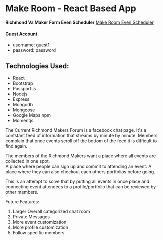 # Make Room - React Based App
**Richmond Va Maker Form Even Scheduler**
[Make Room Even Scheduler](https://make-room-3.herokuapp.com/ "Make Room!")

#### Guest Account
- username: guest1
- password: password

## Technologies Used: 
- React
- Bootstrap
- Passport.js
- Nodejs
- Express
- Mongodb
- Mongoose
- Google Maps npm
- Momentjs

The Current Richmond Makers Forum is a facebook chat page.
It's a contstant feed of information that streams by minute by minute. Members complain that 
once events scroll off the bottom of the feed it is difficult to find again.

The members of the Richmond Makers want a place where all events are collected in one spot.  
A place where people can sign up and commit to attending an event.
A place where they can also checkout each others portfolios before going.

This is an attempt to solve that by putting all events in once place and
connecting event attendees to a profile/portfolio that can be reviewed by other members.


Future Features: 

1. Larger Overall categorized chat room
1. Private Messages
1. More event customization
1. More profile customization
1. Follow specific members
